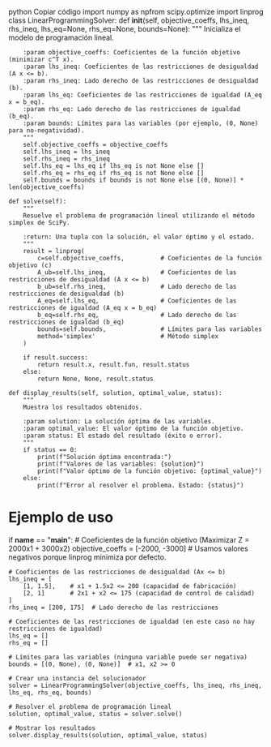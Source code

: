 python
Copiar código
import numpy as npfrom scipy.optimize import linprog
class LinearProgrammingSolver:
    def __init__(self, objective_coeffs, lhs_ineq, rhs_ineq, lhs_eq=None, rhs_eq=None, bounds=None):
        """
        Inicializa el modelo de programación lineal.

        :param objective_coeffs: Coeficientes de la función objetivo (minimizar c^T x).
        :param lhs_ineq: Coeficientes de las restricciones de desigualdad (A x <= b).
        :param rhs_ineq: Lado derecho de las restricciones de desigualdad (b).
        :param lhs_eq: Coeficientes de las restricciones de igualdad (A_eq x = b_eq).
        :param rhs_eq: Lado derecho de las restricciones de igualdad (b_eq).
        :param bounds: Límites para las variables (por ejemplo, (0, None) para no-negatividad).
        """
        self.objective_coeffs = objective_coeffs
        self.lhs_ineq = lhs_ineq
        self.rhs_ineq = rhs_ineq
        self.lhs_eq = lhs_eq if lhs_eq is not None else []
        self.rhs_eq = rhs_eq if rhs_eq is not None else []
        self.bounds = bounds if bounds is not None else [(0, None)] * len(objective_coeffs)

    def solve(self):
        """
        Resuelve el problema de programación lineal utilizando el método simplex de SciPy.

        :return: Una tupla con la solución, el valor óptimo y el estado.
        """
        result = linprog(
            c=self.objective_coeffs,          # Coeficientes de la función objetivo (c)
            A_ub=self.lhs_ineq,               # Coeficientes de las restricciones de desigualdad (A x <= b)
            b_ub=self.rhs_ineq,               # Lado derecho de las restricciones de desigualdad (b)
            A_eq=self.lhs_eq,                 # Coeficientes de las restricciones de igualdad (A_eq x = b_eq)
            b_eq=self.rhs_eq,                 # Lado derecho de las restricciones de igualdad (b_eq)
            bounds=self.bounds,               # Límites para las variables
            method='simplex'                  # Método simplex
        )

        if result.success:
            return result.x, result.fun, result.status
        else:
            return None, None, result.status

    def display_results(self, solution, optimal_value, status):
        """
        Muestra los resultados obtenidos.

        :param solution: La solución óptima de las variables.
        :param optimal_value: El valor óptimo de la función objetivo.
        :param status: El estado del resultado (éxito o error).
        """
        if status == 0:
            print(f"Solución óptima encontrada:")
            print(f"Valores de las variables: {solution}")
            print(f"Valor óptimo de la función objetivo: {optimal_value}")
        else:
            print(f"Error al resolver el problema. Estado: {status}")
# Ejemplo de uso
if __name__ == "__main__":
    # Coeficientes de la función objetivo (Maximizar Z = 2000x1 + 3000x2)
    objective_coeffs = [-2000, -3000]  # Usamos valores negativos porque linprog minimiza por defecto.

    # Coeficientes de las restricciones de desigualdad (Ax <= b)
    lhs_ineq = [
        [1, 1.5],    # x1 + 1.5x2 <= 200 (capacidad de fabricación)
        [2, 1]       # 2x1 + x2 <= 175 (capacidad de control de calidad)
    ]
    rhs_ineq = [200, 175]  # Lado derecho de las restricciones

    # Coeficientes de las restricciones de igualdad (en este caso no hay restricciones de igualdad)
    lhs_eq = []
    rhs_eq = []

    # Límites para las variables (ninguna variable puede ser negativa)
    bounds = [(0, None), (0, None)]  # x1, x2 >= 0

    # Crear una instancia del solucionador
    solver = LinearProgrammingSolver(objective_coeffs, lhs_ineq, rhs_ineq, lhs_eq, rhs_eq, bounds)

    # Resolver el problema de programación lineal
    solution, optimal_value, status = solver.solve()

    # Mostrar los resultados
    solver.display_results(solution, optimal_value, status)